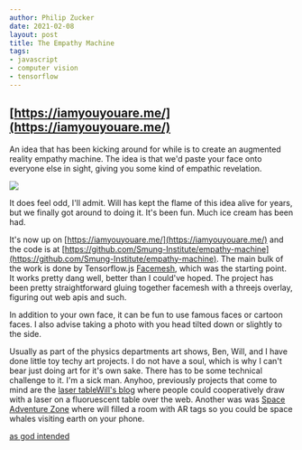 ```yaml
---
author: Philip Zucker
date: 2021-02-08
layout: post
title: The Empathy Machine
tags:
- javascript
- computer vision
- tensorflow
---
```


## [https://iamyouyouare.me/](https://iamyouyouare.me/)

An idea that has been kicking around for while is to create an augmented reality empathy machine. The idea is that we'd paste your face onto everyone else in sight, giving you some kind of empathic revelation. 

![](/assets/bobby_ben.gif)

It does feel odd, I'll admit. Will has kept the flame of this idea alive for years, but we finally got around to doing it. It's been fun. Much ice cream has been had.

It's now up on [https://iamyouyouare.me/](https://iamyouyouare.me/) and the code is at [https://github.com/Smung-Institute/empathy-machine](https://github.com/Smung-Institute/empathy-machine). The main bulk of the work is done by Tensorflow.js [Facemesh](https://github.com/tensorflow/tfjs-models/tree/master/facemesh), which was the starting point. It works pretty dang well, better than I could've hoped. The project has been pretty straightforward gluing together facemesh with a threejs overlay, figuring out web apis and such.

In addition to your own face, it can be fun to use famous faces or cartoon faces. I also advise taking a photo with you head tilted down or slightly to the side.

Usually as part of the physics departments art shows, Ben, Will, and I have done little toy techy art projects. I do not have a soul, which is why I can't bear just doing art for it's own sake. There has to be some technical challenge to it. I'm a sick man.
Anyhoo, previously projects that come to mind are the [laser table](https://hackaday.io/project/8556-laser-table)[Will's blog](https://willmaulbetsch.com/portfolio/laser-table/)  where people could cooperatively draw with a laser on a fluoruescent table over the web.
Another was was [Space Adventure Zone](https://willmaulbetsch.com/portfolio/orrey/) where will filled a room with AR tags so you could be space whales visiting earth on your phone.

[as god intended](https://twitter.com/SandMouth/status/1318354659707252736?s=20)